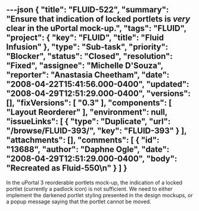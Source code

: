 ---json
{
  "title": "FLUID-522",
  "summary": "Ensure that indication of locked portlets is *very* clear in the uPortal mock-up.",
  "tags": "FLUID",
  "project": {
    "key": "FLUID",
    "title": "Fluid Infusion"
  },
  "type": "Sub-task",
  "priority": "Blocker",
  "status": "Closed",
  "resolution": "Fixed",
  "assignee": "Michelle D'Souza",
  "reporter": "Anastasia Cheetham",
  "date": "2008-04-22T15:41:56.000-0400",
  "updated": "2008-04-29T12:51:29.000-0400",
  "versions": [],
  "fixVersions": [
    "0.3"
  ],
  "components": [
    "Layout Reorderer"
  ],
  "environment": null,
  "issueLinks": [
    {
      "type": "Duplicate",
      "url": "/browse/FLUID-393/",
      "key": "FLUID-393"
    }
  ],
  "attachments": [],
  "comments": [
    {
      "id": "13688",
      "author": "Daphne Ogle",
      "date": "2008-04-29T12:51:29.000-0400",
      "body": "Recreated as Fluid-550\n"
    }
  ]
}
---
In the uPortal 3 reorderable portlets mock-up, the indication of a locked portlet (currently a padlock icon) is not sufficient. We need to either implement the darkened portlet styling presented in the design mockups, or a popup message saying that the portlet cannot be moved.

        